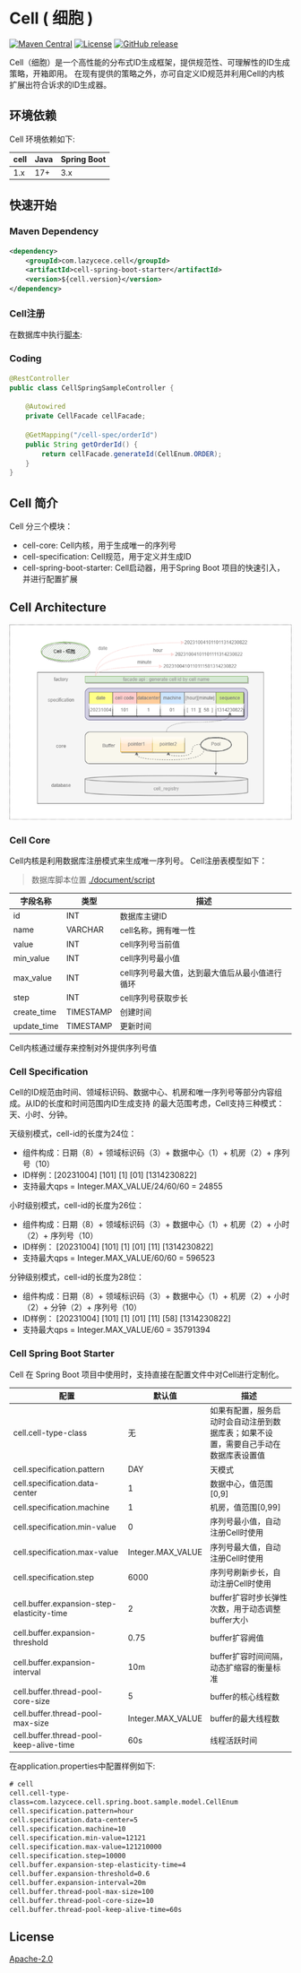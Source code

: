 # Cell ( 细胞 )
[![Maven Central](https://img.shields.io/maven-central/v/com.lazycece.cell/cell-spring-boot-starter)](https://search.maven.org/search?q=cell-spring-boot-starter)
[![License](https://img.shields.io/badge/license-Apache--2.0-green)](https://www.apache.org/licenses/LICENSE-2.0.html)
[![GitHub release](https://img.shields.io/badge/release-download-orange.svg)](https://github.com/lazycece/cell/releases)

Cell（细胞）是一个高性能的分布式ID生成框架，提供规范性、可理解性的ID生成策略，开箱即用。
在现有提供的策略之外，亦可自定义ID规范并利用Cell的内核扩展出符合诉求的ID生成器。

## 环境依赖

Cell 环境依赖如下:

|cell|Java|Spring Boot|
|---|---|---|
|1.x|17+|3.x|

## 快速开始

### Maven Dependency
```xml
<dependency>
    <groupId>com.lazycece.cell</groupId>
    <artifactId>cell-spring-boot-starter</artifactId>
    <version>${cell.version}</version>
</dependency>
```

### Cell注册
在数据库中执行[脚本](/document/script/cell_registry.sql):


### Coding

```java
@RestController
public class CellSpringSampleController {

    @Autowired
    private CellFacade cellFacade;

    @GetMapping("/cell-spec/orderId")
    public String getOrderId() {
        return cellFacade.generateId(CellEnum.ORDER);
    }
}
```

## Cell 简介

Cell 分三个模块：

- cell-core: Cell内核，用于生成唯一的序列号
- cell-specification: Cell规范，用于定义并生成ID
- cell-spring-boot-starter: Cell启动器，用于Spring Boot 项目的快速引入，并进行配置扩展

## Cell Architecture
![cell-architecture](/document/design/cell-archirecture.png)


### Cell Core
Cell内核是利用数据库注册模式来生成唯一序列号。 Cell注册表模型如下：
> 数据库脚本位置 [./document/script](/document/script/cell_registry.sql)

|字段名称 |类型 |描述 |
|--- |--- |--- |
|id |INT |数据库主键ID |
|name |VARCHAR |cell名称，拥有唯一性 |
|value |INT |cell序列号当前值 |
|min_value |INT |cell序列号最小值|
|max_value |INT |cell序列号最大值，达到最大值后从最小值进行循环|
|step |INT |cell序列号获取步长 |
|create_time |TIMESTAMP |创建时间 |
|update_time |TIMESTAMP |更新时间 |

Cell内核通过缓存来控制对外提供序列号值

### Cell Specification

Cell的ID规范由时间、领域标识码、数据中心、机房和唯一序列号等部分内容组成。从ID的长度和时间范围内ID生成支持
的最大范围考虑，Cell支持三种模式：天、小时、分钟。

天级别模式，cell-id的长度为24位：
- 组件构成：日期（8）+ 领域标识码（3）+ 数据中心（1）+ 机房（2）+ 序列号（10）
- ID样例：[20231004] [101] [1] [01] [1314230822]
- 支持最大qps = Integer.MAX_VALUE/24/60/60 = 24855

小时级别模式，cell-id的长度为26位：
- 组件构成：日期（8）+ 领域标识码（3）+ 数据中心（1）+ 机房（2）+ 小时（2）+ 序列号（10）
- ID样例： [20231004] [101] [1] [01] [11] [1314230822]
- 支持最大qps = Integer.MAX_VALUE/60/60 = 596523

分钟级别模式，cell-id的长度为28位：
- 组件构成：日期（8）+ 领域标识码（3）+ 数据中心（1）+ 机房（2）+ 小时（2）+ 分钟（2）+ 序列号（10）
- ID样例： [20231004] [101] [1] [01] [11] [58] [1314230822]
- 支持最大qps = Integer.MAX_VALUE/60 = 35791394


### Cell Spring Boot Starter

Cell 在 Spring Boot 项目中使用时，支持直接在配置文件中对Cell进行定制化。

|配置 |默认值 |描述 |
|--- |---   |--- |
|cell.cell-type-class |无 |如果有配置，服务启动时会自动注册到数据库表；如果不设置，需要自己手动在数据库表设置值 |
|cell.specification.pattern |DAY |天模式 |
|cell.specification.data-center |1 |数据中心，值范围[0,9] |
|cell.specification.machine |1 |机房，值范围[0,99] |
|cell.specification.min-value |0 |序列号最小值，自动注册Cell时使用 |
|cell.specification.max-value |Integer.MAX_VALUE |序列号最大值，自动注册Cell时使用 |
|cell.specification.step |6000 |序列号刷新步长，自动注册Cell时使用 |
|cell.buffer.expansion-step-elasticity-time |2 |buffer扩容时步长弹性次数，用于动态调整buffer大小 |
|cell.buffer.expansion-threshold |0.75 |buffer扩容阙值 |
|cell.buffer.expansion-interval |10m |buffer扩容时间间隔，动态扩缩容的衡量标准|
|cell.buffer.thread-pool-core-size |5 |buffer的核心线程数 |
|cell.buffer.thread-pool-max-size |Integer.MAX_VALUE |buffer的最大线程数 |
|cell.buffer.thread-pool-keep-alive-time |60s |线程活跃时间 |

在application.properties中配置样例如下:
```properties
# cell
cell.cell-type-class=com.lazycece.cell.spring.boot.sample.model.CellEnum
cell.specification.pattern=hour
cell.specification.data-center=5
cell.specification.machine=10
cell.specification.min-value=12121
cell.specification.max-value=121210000
cell.specification.step=10000
cell.buffer.expansion-step-elasticity-time=4
cell.buffer.expansion-threshold=0.6
cell.buffer.expansion-interval=20m
cell.buffer.thread-pool-max-size=100
cell.buffer.thread-pool-core-size=10
cell.buffer.thread-pool-keep-alive-time=60s
```

## License

[Apache-2.0](https://www.apache.org/licenses/LICENSE-2.0.html)